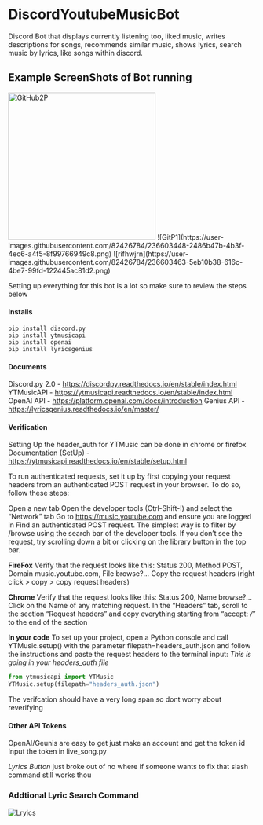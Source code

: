 # DiscordYoutubeMusicBot
Discord Bot that displays currently listening too, liked music, writes descriptions for songs, recommends similar music, shows lyrics, search music by lyrics, like songs within discord.

## Example ScreenShots of Bot running 
<img src="https://user-images.githubusercontent.com/82426784/236603446-8c6e7a25-460f-4a4c-abfb-77d4d5b6a844.png" alt="GitHub2P" width="300" />
![GitP1](https://user-images.githubusercontent.com/82426784/236603448-2486b47b-4b3f-4ec6-a4f5-8f99766949c8.png)
![rifhwjrn](https://user-images.githubusercontent.com/82426784/236603463-5eb10b38-616c-4be7-99fd-122445ac81d2.png)


Setting up everything for this bot is a lot so make sure to review the steps below

#### Installs
```
pip install discord.py
pip install ytmusicapi
pip install openai
pip install lyricsgenius
```

#### Documents
Discord.py 2.0 - https://discordpy.readthedocs.io/en/stable/index.html
YTMusicAPI - https://ytmusicapi.readthedocs.io/en/stable/index.html
OpenAI API - https://platform.openai.com/docs/introduction
Genius API - https://lyricsgenius.readthedocs.io/en/master/

#### Verification

Setting Up the header_auth for YTMusic can be done in chrome or firefox
Documentation (SetUp) - https://ytmusicapi.readthedocs.io/en/stable/setup.html

To run authenticated requests, set it up by first copying your request headers from an authenticated POST request in your browser. To do so, follow these steps:

Open a new tab
Open the developer tools (Ctrl-Shift-I) and select the “Network” tab
Go to https://music.youtube.com and ensure you are logged in
Find an authenticated POST request. The simplest way is to filter by /browse using the search bar of the developer tools. If you don’t see the request, try scrolling down a bit or clicking on the library button in the top bar.

**FireFox** 
Verify that the request looks like this: Status 200, Method POST, Domain music.youtube.com, File browse?...
Copy the request headers (right click > copy > copy request headers)

**Chrome** 
Verify that the request looks like this: Status 200, Name browse?...
Click on the Name of any matching request. In the “Headers” tab, scroll to the section “Request headers” and copy everything starting from “accept: */*” to the end of the section

**In your code**
To set up your project, open a Python console and call YTMusic.setup() with the parameter filepath=headers_auth.json and follow the instructions and paste the request headers to the terminal input: *This is going in your headers_auth file*
```Python
from ytmusicapi import YTMusic
YTMusic.setup(filepath="headers_auth.json")
```
The verifcation should have a very long span so dont worry about reverifying

#### Other API Tokens
OpenAI/Geunis are easy to get just make an account and get the token id
Input the token in live_song.py

*Lyrics Button* just broke out of no where if someone wants to fix that slash command still works thou

### Addtional Lyric Search Command
![Lryics](https://user-images.githubusercontent.com/82426784/236603483-2cc7cc20-2a8d-4b21-9057-c06ede213198.png)

